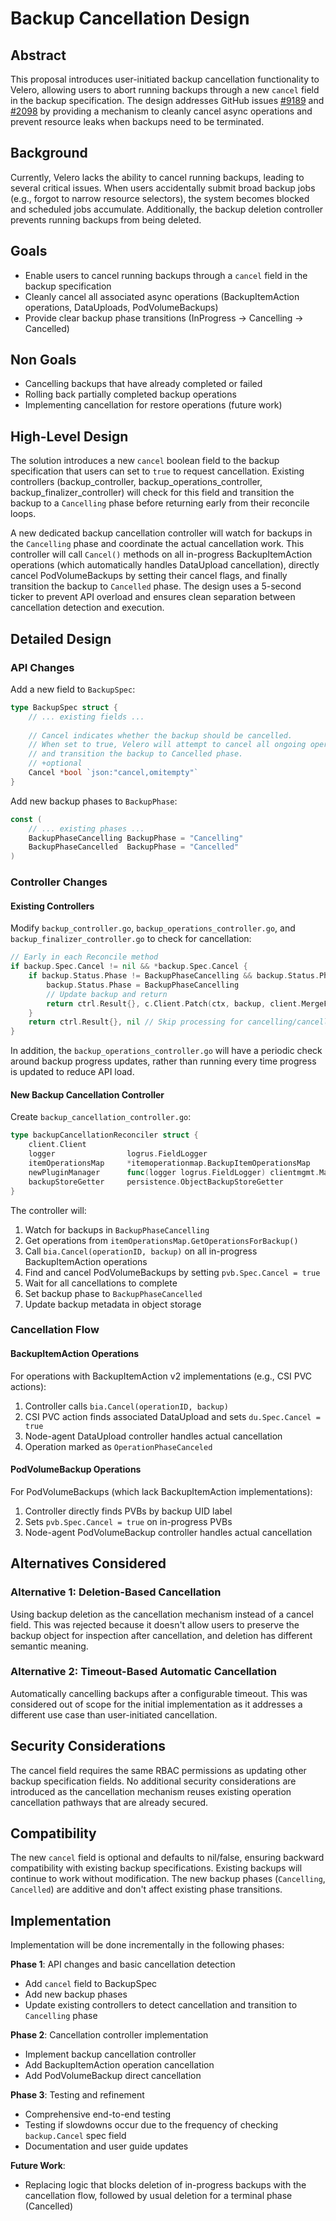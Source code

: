 
# Backup Cancellation Design

## Abstract
This proposal introduces user-initiated backup cancellation functionality to Velero, allowing users to abort running backups through a new `cancel` field in the backup specification.
The design addresses GitHub issues [#9189](https://github.com/vmware-tanzu/velero/issues/9189
) and [#2098](https://github.com/vmware-tanzu/velero/issues/2098) by providing a mechanism to cleanly cancel async operations and prevent resource leaks when backups need to be terminated.

## Background
Currently, Velero lacks the ability to cancel running backups, leading to several critical issues.
When users accidentally submit broad backup jobs (e.g., forgot to narrow resource selectors), the system becomes blocked and scheduled jobs accumulate.
Additionally, the backup deletion controller prevents running backups from being deleted.


## Goals
- Enable users to cancel running backups through a `cancel` field in the backup specification
- Cleanly cancel all associated async operations (BackupItemAction operations, DataUploads, PodVolumeBackups)
- Provide clear backup phase transitions (InProgress → Cancelling → Cancelled)

## Non Goals
- Cancelling backups that have already completed or failed
- Rolling back partially completed backup operations
- Implementing cancellation for restore operations (future work)


## High-Level Design
The solution introduces a new `cancel` boolean field to the backup specification that users can set to `true` to request cancellation.
Existing controllers (backup_controller, backup_operations_controller, backup_finalizer_controller) will check for this field and transition the backup to a `Cancelling` phase before returning early from their reconcile loops.

A new dedicated backup cancellation controller will watch for backups in the `Cancelling` phase and coordinate the actual cancellation work.
This controller will call `Cancel()` methods on all in-progress BackupItemAction operations (which automatically handles DataUpload cancellation), directly cancel PodVolumeBackups by setting their cancel flags, and finally transition the backup to `Cancelled` phase.
The design uses a 5-second ticker to prevent API overload and ensures clean separation between cancellation detection and execution.

## Detailed Design

### API Changes
Add a new field to `BackupSpec`:
```go
type BackupSpec struct {
    // ... existing fields ...
    
    // Cancel indicates whether the backup should be cancelled.
    // When set to true, Velero will attempt to cancel all ongoing operations
    // and transition the backup to Cancelled phase.
    // +optional
    Cancel *bool `json:"cancel,omitempty"`
}
```

Add new backup phases to `BackupPhase`:
```go
const (
    // ... existing phases ...
    BackupPhaseCancelling BackupPhase = "Cancelling" 
    BackupPhaseCancelled  BackupPhase = "Cancelled"
)
```

### Controller Changes

#### Existing Controllers
Modify `backup_controller.go`, `backup_operations_controller.go`, and `backup_finalizer_controller.go` to check for cancellation:
```go
// Early in each Reconcile method
if backup.Spec.Cancel != nil && *backup.Spec.Cancel {
    if backup.Status.Phase != BackupPhaseCancelling && backup.Status.Phase != BackupPhaseCancelled {
        backup.Status.Phase = BackupPhaseCancelling
        // Update backup and return
        return ctrl.Result{}, c.Client.Patch(ctx, backup, client.MergeFrom(original))
    }
    return ctrl.Result{}, nil // Skip processing for cancelling/cancelled backups
}
```
In addition, the `backup_operations_controller.go` will have a periodic check around backup progress updates, rather than running every time progress is updated to reduce API load.

#### New Backup Cancellation Controller
Create `backup_cancellation_controller.go`:
```go
type backupCancellationReconciler struct {
    client.Client
    logger                logrus.FieldLogger
    itemOperationsMap     *itemoperationmap.BackupItemOperationsMap
    newPluginManager      func(logger logrus.FieldLogger) clientmgmt.Manager
    backupStoreGetter     persistence.ObjectBackupStoreGetter
}
```

The controller will:
1. Watch for backups in `BackupPhaseCancelling`
2. Get operations from `itemOperationsMap.GetOperationsForBackup()`
3. Call `bia.Cancel(operationID, backup)` on all in-progress BackupItemAction operations
4. Find and cancel PodVolumeBackups by setting `pvb.Spec.Cancel = true`
5. Wait for all cancellations to complete
6. Set backup phase to `BackupPhaseCancelled`
7. Update backup metadata in object storage

### Cancellation Flow

#### BackupItemAction Operations
For operations with BackupItemAction v2 implementations (e.g., CSI PVC actions):
1. Controller calls `bia.Cancel(operationID, backup)`
2. CSI PVC action finds associated DataUpload and sets `du.Spec.Cancel = true`
3. Node-agent DataUpload controller handles actual cancellation
4. Operation marked as `OperationPhaseCanceled`

#### PodVolumeBackup Operations
For PodVolumeBackups (which lack BackupItemAction implementations):
1. Controller directly finds PVBs by backup UID label
2. Sets `pvb.Spec.Cancel = true` on in-progress PVBs
3. Node-agent PodVolumeBackup controller handles actual cancellation


## Alternatives Considered


### Alternative 1: Deletion-Based Cancellation
Using backup deletion as the cancellation mechanism instead of a cancel field.
This was rejected because it doesn't allow users to preserve the backup object for inspection after cancellation, and deletion has different semantic meaning.

### Alternative 2: Timeout-Based Automatic Cancellation
Automatically cancelling backups after a configurable timeout.
This was considered out of scope for the initial implementation as it addresses a different use case than user-initiated cancellation.

## Security Considerations
The cancel field requires the same RBAC permissions as updating other backup specification fields.
No additional security considerations are introduced as the cancellation mechanism reuses existing operation cancellation pathways that are already secured.

## Compatibility
The new `cancel` field is optional and defaults to nil/false, ensuring backward compatibility with existing backup specifications.
Existing backups will continue to work without modification.
The new backup phases (`Cancelling`, `Cancelled`) are additive and don't affect existing phase transitions.

## Implementation
Implementation will be done incrementally in the following phases:

**Phase 1**: API changes and basic cancellation detection
- Add `cancel` field to BackupSpec
- Add new backup phases
- Update existing controllers to detect cancellation and transition to `Cancelling` phase

**Phase 2**: Cancellation controller implementation
- Implement backup cancellation controller
- Add BackupItemAction operation cancellation
- Add PodVolumeBackup direct cancellation

**Phase 3**: Testing and refinement
- Comprehensive end-to-end testing
- Testing if slowdowns occur due to the frequency of checking `backup.Cancel` spec field
- Documentation and user guide updates

**Future Work**:

- Replacing logic that blocks deletion of in-progress backups with the cancellation flow, followed by usual deletion for a terminal phase (Cancelled)

